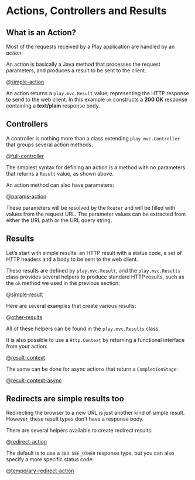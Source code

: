 <!--- Copyright (C) 2009-2016 Lightbend Inc. <https://www.lightbend.com> -->
# Actions, Controllers and Results

## What is an Action?

Most of the requests received by a Play application are handled by an *action*.

An action is basically a Java method that processes the request parameters, and produces a result to be sent to the client.

@[simple-action](code/javaguide/http/JavaActions.java)

An action returns a `play.mvc.Result` value, representing the HTTP response to send to the web client. In this example `ok` constructs a **200 OK** response containing a **text/plain** response body.

## Controllers

A controller is nothing more than a class extending `play.mvc.Controller` that groups several action methods.

@[full-controller](code/javaguide/http/full/Application.java)

The simplest syntax for defining an action is a method with no parameters that returns a `Result` value, as shown above.

An action method can also have parameters:

@[params-action](code/javaguide/http/JavaActions.java)

These parameters will be resolved by the `Router` and will be filled with values from the request URL. The parameter values can be extracted from either the URL path or the URL query string.

## Results

Let’s start with simple results: an HTTP result with a status code, a set of HTTP headers and a body to be sent to the web client.

These results are defined by `play.mvc.Result`, and the `play.mvc.Results` class provides several helpers to produce standard HTTP results, such as the `ok` method we used in the previous section:

@[simple-result](code/javaguide/http/JavaActions.java)

Here are several examples that create various results:

@[other-results](code/javaguide/http/JavaActions.java)

All of these helpers can be found in the `play.mvc.Results` class.

It is also possible to use a `Http.Context` by returning a functional interface from your action:

@[result-context](code/javaguide/http/JavaActions.java)

The same can be done for async actions that return a `CompletionStage`:

@[result-context-async](code/javaguide/http/JavaActions.java)

## Redirects are simple results too

Redirecting the browser to a new URL is just another kind of simple result. However, these result types don't have a response body.

There are several helpers available to create redirect results:

@[redirect-action](code/javaguide/http/JavaActions.java)

The default is to use a `303 SEE_OTHER` response type, but you can also specify a more specific status code:

@[temporary-redirect-action](code/javaguide/http/JavaActions.java)
